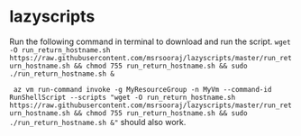# lazyscripts

Run the following command in terminal to download and run the script.
```wget -O run_return_hostname.sh https://raw.githubusercontent.com/msrsooraj/lazyscripts/master/run_return_hostname.sh && chmod 755 run_return_hostname.sh && sudo ./run_return_hostname.sh &```

``` az vm run-command invoke -g MyResourceGroup -n MyVm --command-id RunShellScript --scripts "wget -O run_return_hostname.sh https://raw.githubusercontent.com/msrsooraj/lazyscripts/master/run_return_hostname.sh && chmod 755 run_return_hostname.sh && sudo ./run_return_hostname.sh &"``` should also work.

